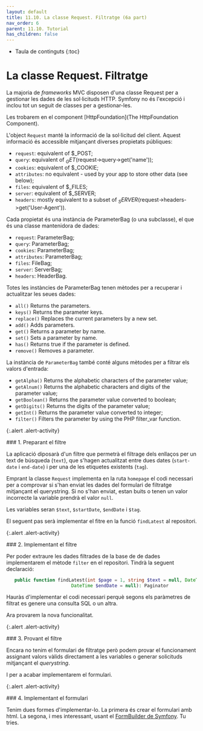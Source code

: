 ```yaml
---
layout: default
title: 11.10. La classe Request. Filtratge (6a part)
nav_order: 6
parent: 11.10. Tutorial
has_children: false 
---
```


* Taula de continguts
{:toc}

# La classe Request. Filtratge

La majoria de _frameworks_ MVC disposen d'una classe Request per a gestionar les dades de les sol·licituds HTTP. Symfony no és l'excepció i inclou tot un seguit de classes per a gestionar-les.


Les trobarem en el component [HttpFoundation](The HttpFoundation Component).

L'object `Request` manté la informació de la sol·licitud del client. Aquest informació és accessible mitjançant diverses propietats públiques:

 * `request`: equivalent of $_POST;
 * `query`: equivalent of $_GET ($request->query->get('name'));
 * `cookies`: equivalent of $_COOKIE;
 * `attributes`: no equivalent - used by your app to store other data (see below);
 * `files`: equivalent of $_FILES;
 * `server`: equivalent of $_SERVER;
 * `headers`: mostly equivalent to a subset of $_SERVER ($request->headers->get('User-Agent')).

Cada propietat és una instància de ParameterBag (o una subclasse), el que és una classe mantenidora de dades:

 * `request`: ParameterBag;
 * `query`: ParameterBag;
 * `cookies`: ParameterBag;
 * `attributes`: ParameterBag;
 * `files`: FileBag;
 * `server`: ServerBag;
 * `headers`: HeaderBag.

Totes les instàncies de ParameterBag tenen mètodes per a recuperar i actualitzar les seues dades:

 * `all()`
   Returns the parameters.
 * `keys()`
   Returns the parameter keys.
 * `replace()`
   Replaces the current parameters by a new set.
 * `add()`
   Adds parameters.
 * `get()`
   Returns a parameter by name.
 * `set()`
   Sets a parameter by name.
 * `has()`
   Returns true if the parameter is defined.
 * `remove()`
   Removes a parameter.

La instància de `ParameterBag` també conté alguns mètodes per a filtrar els valors d'entrada:

 * `getAlpha()`
    Returns the alphabetic characters of the parameter value;
 * `getAlnum()`
    Returns the alphabetic characters and digits of the parameter value;
 * `getBoolean()`
    Returns the parameter value converted to boolean;
 * `getDigits()`
    Returns the digits of the parameter value;
 * `getInt()`
    Returns the parameter value converted to integer;
 * `filter()`
    Filters the parameter by using the PHP filter_var function.

{:.alert .alert-activity}
<div markdown="1">
### 1. Preparant el filtre

La aplicació diposarà d'un filtre que permetrà el filtrage dels enllaços per un text de búsqueda (`text`), que s'hagen actualitzat entre dues dates (`start-date` i `end-date`) i per una de les etiquetes existents (`tag`).

Emprant la classe `Request` implementa en la ruta `homepage` el codi necessari per a comprovar si s'han enviat les dades del formulari de filtratge mitjançant el querystring. Si no s'han enviat, estan buits o tenen un valor incorrecte la variable prendrà el valor `null`.

Les variables seran `$text`, `$startDate`, `$endDate` i `$tag`.
</div>

El seguent pas serà implementar el fitre en la funció `findLatest` al repositori.

{:.alert .alert-activity}
<div markdown="1">
### 2. Implementant el filtre

Per poder extraure les dades filtrades de la base de de dades implementarem el mètode `filter` en el repositori. Tindrà la seguent declaració:
```php
   public function findLatest(int $page = 1, string $text = null, DateTime $startDate = null, 
                        DateTime $endDate = null): Paginator
```
Hauràs d'implementar el codi necessari perquè segons els paràmetres de filtrat es genere una consulta SQL o un altra.
</div>

Ara provarem la nova funcionalitat.

{:.alert .alert-activity}
<div markdown="1">
### 3. Provant el filtre

Encara no tenim el formulari de filtratge però podem provar el funcionament assignant valors vàlids directament a les variables o generar solicituds mitjançant el _querystring_.
</div>

I per a acabar implementarem el formulari.

{:.alert .alert-activity}
<div markdown="1">
### 4. Implementant el formulari

Tenim dues formes d'implementar-lo. La primera és crear el formulari amb html. La segona, i mes interessant, usant el [FormBuilder de Symfony](https://symfony.com/doc/current/form/without_class.html). Tu tries.
</div>
